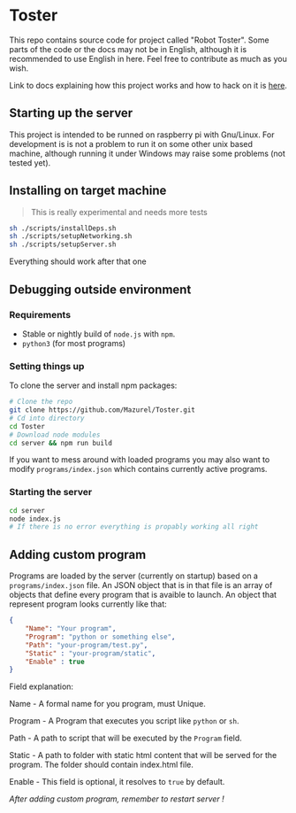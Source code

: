 # Toster

This repo contains source code for project called "Robot Toster".
Some parts of the code or the docs may not be in English, although it is recommended to use English in here.
Feel free to contribute as much as you wish.

Link to docs explaining how this project works and how to hack on it is [here](docs/docs.md). 

## Starting up the server

This project is intended to be runned on raspberry pi with Gnu/Linux.
For development is is not a problem to run it on some other unix based machine, although running it under Windows may raise some problems (not tested yet).

## Installing on target machine

> This is really experimental and needs more tests

```sh
sh ./scripts/installDeps.sh
sh ./scripts/setupNetworking.sh
sh ./scripts/setupServer.sh
```

Everything should work after that one 

## Debugging outside environment

### Requirements
- Stable or nightly build of `node.js` with `npm`.
- `python3` (for most programs)

### Setting things up

To clone the server and install npm packages:

```sh
# Clone the repo
git clone https://github.com/Mazurel/Toster.git
# Cd into directory
cd Toster
# Download node modules
cd server && npm run build
```

If you want to mess around with loaded programs you may also want to modify `programs/index.json` 
which contains currently active programs.

### Starting the server

```sh
cd server 
node index.js
# If there is no error everything is propably working all right
```

## Adding custom program

Programs are loaded by the server (currently on startup) based on a `programs/index.json` file. 
An JSON object that is in that file is an array of objects that define every program that is avaible to launch.
An object that represent program looks currently like that:

```json
{
    "Name": "Your program",
    "Program": "python or something else",
    "Path": "your-program/test.py",
    "Static" : "your-program/static",
    "Enable" : true
}
```

Field explanation:

Name - A formal name for you program, must Unique.

Program - A Program that executes you script like `python` or `sh`.

Path - A path to script that will be executed by the `Program` field.

Static - A path to folder with static html content that will be served for the program. The folder should contain index.html file.

Enable - This field is optional, it resolves to `true` by default.

*After adding custom program, remember to restart server !*
